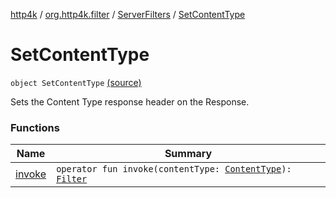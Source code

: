 [http4k](../../../index.md) / [org.http4k.filter](../../index.md) / [ServerFilters](../index.md) / [SetContentType](./index.md)

# SetContentType

`object SetContentType` [(source)](https://github.com/http4k/http4k/blob/master/http4k-core/src/main/kotlin/org/http4k/filter/ServerFilters.kt#L249)

Sets the Content Type response header on the Response.

### Functions

| Name | Summary |
|---|---|
| [invoke](invoke.md) | `operator fun invoke(contentType: `[`ContentType`](../../../org.http4k.core/-content-type/index.md)`): `[`Filter`](../../../org.http4k.core/-filter/index.md) |
